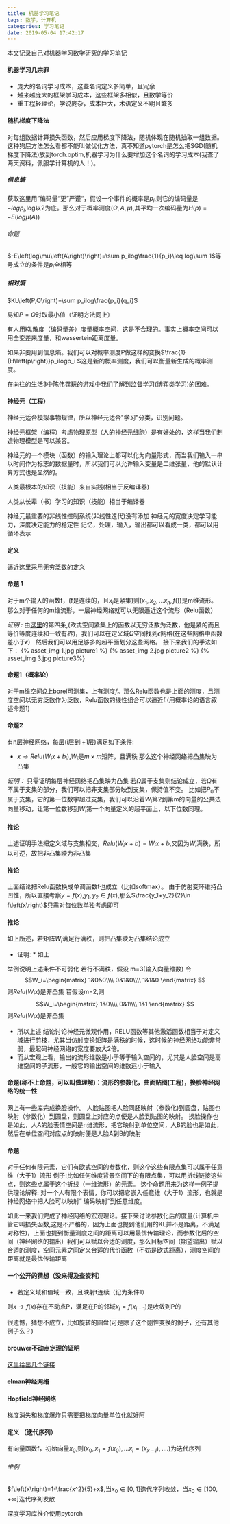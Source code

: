 ```yaml
---
title: 机器学习笔记
tags: 数学，计算机
categories: 学习笔记
date: 2019-05-04 17:42:17
---
```


<script type="text/x-mathjax-config">
  MathJax.Hub.Config({tex2jax: {inlineMath: [['$','$'], ['\\(','\\)']]}});
</script>
<script type="text/javascript" async
  src="https://wujilingfeng.top/MathJax/MathJax.js?config=TeX-AMS_CHTML">
</script>


本文记录自己对机器学习数学研究的学习笔记

<!--more-->

#### 机器学习几宗罪
* 庞大的名词学习成本，这些名词定义多简单，且冗余
* 越来越庞大的框架学习成本，这些框架多相似，且数学等价
* 重工程轻理论，学说庞杂，成本巨大，术语定义不明且繁多

#### 随机梯度下降法
对每组数据计算损失函数，然后应用梯度下降法，随机体现在随机抽取一组数据。
这种狗屁方法怎么看都不能叫做优化方法，真不知道pytorch是怎么把SGD(随机梯度下降法)放到torch.optim,机器学习为什么要增加这个名词的学习成本(我查了两天资料，佩服学计算机的人！)。

##### 信息熵

获取这里用”编码量“更”严谨“，假设一个事件的概率是$p_i$,则它的编码量是$-logp_i$,log以2为底。那么对于概率测度$\left(\Omega,A,\mu\right)$,其平均一次编码量为$H\left(p\right)=-E\left(log\mu\left(A\right)\right)$

###### 命题

$-E\left(log\mu\left(A\right)\right)=\sum p_ilog\frac{1}{p_i}\leq log\sum 1$等号成立的条件是$p_i$全相等

##### 相对熵

$KL\left(P,Q\right)=\sum p_ilog\frac{p_i}{q_i}$

易知$P=Q$时取最小值（证明方法同上）

有人用KL散度（编码量差）度量概率空间，这是不合理的。事实上概率空间可以用全变差来度量，和wassertein距离度量。

如果非要用到信息熵。我们可以对概率测度P做这样的变换$\frac{1}{H\left(p\right)}p_ilogp_i  $这是新的概率测度，我们可以衡量新生成的概率测度。

在向往的生活3中陈伟霆玩的游戏中我们了解到监督学习(博弈类学习)的困难。

#### 神经元（工程）

神经元适合模拟事物规律，所以神经元适合"学习"分类，识别问题。

神经元框架（编程）考虑物理原型（人的神经元细胞）是有好处的，这样当我们制造物理模型是可以兼容。

神经元的一个模块（函数）的输入理论上都可以化为向量形式，而当我们输入一串以时间作为标志的数据量时，所以我们可以允许输入变量是二维张量，他的默认计算方式也是显然的。

人类最根本的知识（技能）来自实践(相当于反编译器)

人类从长辈（书）学习的知识（技能）相当于编译器

神经元最重要的非线性控制系统(非线性迭代)没有添加
神经元的宽度决定学习能力，深度决定能力的稳定性
记忆，处理，输入，输出都可以看成一类，都可以用循环表示

#### 定义
逼近这里采用无穷泛数的定义
#### 命题 1

对于m个输入的函数f，(f是连续的，且$x_i$是紧集)则$\left(x_1, x_2,...x_n,f()\right)$是m维流形。那么对于任何的m维流形，一层神经网络就可以无限逼近这个流形（Relu函数）

*证明 :* 由[这里](https://wujilingfeng.top/2019/07/03/泛函分析笔记/fun_of_ana.pdf)的第四条,(欧式空间紧集上的函数以无穷泛数为泛数，他是紧的而且等价等度连续和一致有界)，我们可以在定义域$\Omega$空间找到$\epsilon$网格(在这些网格中函数差小于$\epsilon$）
然后我们可以用足够多的超平面划分这些网格。
接下来我们的手法如下：
{% asset_img 1.jpg picture1 %}
{% asset_img 2.jpg picture2 %}
{% asset_img 3.jpg picture3%}



#### 命题1（概率论）
对于m维空间$\Omega$上borel可测集，上有测度$f$。那么Relu函数也是上面的测度，且测度空间以无穷泛数作为泛数，Relu函数的线性组合可以逼近f.(用概率论的语言叙述命题1)

#### 命题2
有n层神经网络，每层(i层到i+1层)满足如下条件:
* $x \to Relu\left(W_i x+b_i\right)$,$W_i$是$m\times m$矩阵，且满秩
那么这个神经网络把凸集映为凸集


*证明：* 只需证明每层神经网络把凸集映为凸集
若$\Omega$属于支集则结论成立，若$\Omega$有不属于支集的部分，我们可以把非支集部分映到支集，保持值不变。
比如把$P_0$不属于支集，它的第一位数字超过支集，我们可以沿着$W_i$第2到第m的向量的公共法向量移动，让第一位数移到$W_i$第一个向量定义的超平面上，以下位数同理。

#### 推论
上述证明手法把定义域与支集相交，$Relu\left(W_ix+b\right)=W_ix+b$,又因为$W_i$满秩，所以可逆，故把非凸集映为非凸集
#### 推论
上面结论把Relu函数换成单调函数f也成立（比如softmax）。
由于仿射变环维持凸凹性，所以直接考察$y=f(x)$,$y_1,y_2\in f(x)$,那么$\frac{y_1+y_2}{2}\in f\left(x\right)$只需对每位数单独考虑即可

#### 推论
如上所述，若矩阵$W_i$满足行满秩，则把凸集映为凸集结论成立
* 证明: * 如上

举例说明上述条件不可弱化
若行不满秩，假设 m=3(输入向量维数)
令
$$W_i=\begin{matrix}
1&0&0\\\\
0&1&0\\\\
1&1&0
\end{matrix}
$$
则$Relu\left(W_ix\right)$是非凸集
若假设m=2,则
$$W_i=\begin{matrix}
1&0\\\\
0&1\\\\
1&1
\end{matrix}
$$
则$Relu\left(W_ix\right)$是非凸集

* 所以上述 结论讨论神经元微观作用，RELU函数等其他激活函数相当于对定义域进行剪枝，尤其当仿射变换矩阵是满秩的时候，这时候的神经网络功能非常弱，最起码神经网络的宽度要放大2倍。
* 而从宏观上看，输出的流形维数是小于等于输入空间的，尤其是人脸空间是高维空间的子流形，一般它的输出空间的维数远小于输入

#### 命题(称不上命题，可以叫做理解)：流形的参数化，曲面贴图(工程)，换脸神经网络的统一性
网上有一些库完成换脸操作。
人脸贴图把人脸同胚映射（参数化)到圆盘，贴图也映射（参数化）到圆盘，则圆盘上对应的点便是人脸到贴图的映射。
换脸操作也是如此，人A的脸表情空间是n维流形，把它映射到单位空间，人B的脸也是如此，然后在单位空间对应点的映射便是人脸A到B的映射
#### 命题
对于任何有限元素，它们有欧式空间的参数化，则这个这些有限点集可以属于任意维（大于1）流形
例子:比如任何维度背景空间下的有限点集，可以用折线链接这些点，则这些点属于这个折线（一维流形）的元素。
这个命题用来为这样一例子提供理论解释:
对一个人有限个表情，你可以把它嵌入任意维（大于1）流形，也就是神经网络中把人脸可以映射“
编码映射“到任意维度。



如此一来我们完成了神经网络的宏观理论。接下来讨论参数化后的度量(计算机中管它叫损失函数,这是不严格的，因为上面也提到他们用的KL并不是距离，不满足对称性)，上面也提到衡量测度之间的距离可以用最优传输理论，而参数化后的空间（神经网络的输出）我们可以赋以合适的测度，那么目标空间（期望输出）赋以合适的测度，空间元素之间定义合适的代价函数（不妨是欧式距离），测度空间的距离就是最优传输距离

#### 一个公开的猜想（没来得及查资料）

* 若定义域和值域一致，且映射f连续（记为条件1）

则$x\to f\left(x\right)$存在不动点P，满足在P的邻域$x_i=f\left(x_{i-1}\right)$是收敛到P的

很遗憾，猜想不成立，比如旋转的圆盘(可是除了这个刚性变换的例子，还有其他例子么？)
#### brouwer不动点定理的证明
[这里给出几个链接](https://blog.csdn.net/foxeatapple/article/details/6152992)

#### elman神经网络

#### Hopfield神经网络



梯度消失和梯度爆炸只需要把梯度向量单位化就好阿


#### 定义   （迭代序列）

有向量函数f，初始向量$x_0$,则$\left(x_0,x_1=f\left(x_0\right),...x_i=\left(x_{x-i}\right),....\right)$为迭代序列

###### 举例

$f\left(x\right)=1-\frac{x^2}{5}+x$,当$x_0\in [0,1]$迭代序列收敛，当$x_0\in [100,+\infty]$迭代序列发散

深度学习库推介使用pytorch

[^1]:  给出连续映射把闭集映为开集的例子 $\left(0,1\right)\bigcup \[2,3)\to \left(0,1\right)$的连续映射，$\left(0,1\right)$是闭集（没学过拓扑的人估计都不敢相信这句话），它的像是开集。